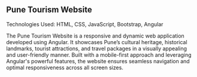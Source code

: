 <h2>Pune Tourism Website</h2>
Technologies Used: HTML, CSS, JavaScript, Bootstrap, Angular

The Pune Tourism Website is a responsive and dynamic web application developed using Angular. It showcases Pune’s cultural heritage, historical landmarks, tourist attractions, and travel packages in a visually appealing and user-friendly manner.
Built with a mobile-first approach and leveraging Angular's powerful features, the website ensures seamless navigation and optimal responsiveness across all screen sizes.
